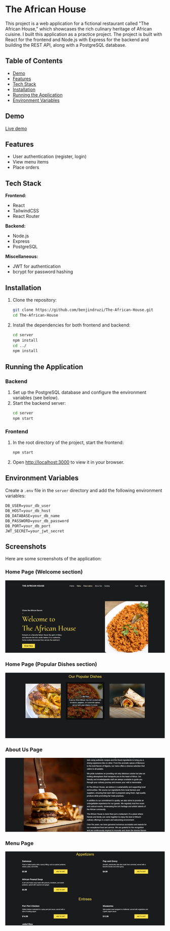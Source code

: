 # The African House

This project is a web application for a fictional restaurant called "The African House," which showcases the rich culinary heritage of African cuisine. I built this application as a practice project. The project is built with React for the frontend and Node.js with Express for the backend and building the REST API, along with a PostgreSQL database.

## Table of Contents

- [Demo](#demo)
- [Features](#features)
- [Tech Stack](#tech-stack)
- [Installation](#installation)
- [Running the Application](#running-the-application)
- [Environment Variables](#environment-variables)

## Demo

[Live demo](https://the-african-house-n0sd.onrender.com/)

## Features

- User authentication (register, login)
- View menu items
- Place orders

## Tech Stack

**Frontend:**
- React
- TailwindCSS
- React Router

**Backend:**
- Node.js
- Express
- PostgreSQL

**Miscellaneous:**
- JWT for authentication
- bcrypt for password hashing

## Installation

1. Clone the repository:
    ```bash
    git clone https://github.com/benjindruzi/The-African-House.git
    cd The-African-House
    ```

2. Install the dependencies for both frontend and backend:
    ```bash
    cd server
    npm install
    cd ../
    npm install
    ```

## Running the Application

### Backend

1. Set up the PostgreSQL database and configure the environment variables (see below).
2. Start the backend server:
    ```bash
    cd server
    npm start
    ```

### Frontend

1. In the root directory of the project, start the frontend:
    ```bash
    npm start
    ```

2. Open [http://localhost:3000](http://localhost:3000) to view it in your browser.

## Environment Variables

Create a `.env` file in the `server` directory and add the following environment variables:

```plaintext
DB_USER=your_db_user
DB_HOST=your_db_host
DB_DATABASE=your_db_name
DB_PASSWORD=your_db_password
DB_PORT=your_db_port
JWT_SECRET=your_jwt_secret
```

## Screenshots

Here are some screenshots of the application:

### Home Page (Welcome section)
[![Home Page](https://github.com/benjindruzi/The-African-House/blob/main/screenshots/screenshot1.png)](https://github.com/benjindruzi/The-African-House/blob/main/screenshots/screenshot1.png)

### Home Page (Popular Dishes section)
[![Home Page](https://github.com/benjindruzi/The-African-House/blob/main/screenshots/screenshot2.png)](https://github.com/benjindruzi/The-African-House/blob/main/screenshots/screenshot2.png)

### About Us Page
[![About Us Page](https://github.com/benjindruzi/The-African-House/blob/main/screenshots/screenshot3.png)](https://github.com/benjindruzi/The-African-House/blob/main/screenshots/screenshot3.png)

### Menu Page
[![Menu Page](https://github.com/benjindruzi/The-African-House/blob/main/screenshots/screenshot4.png)](https://github.com/benjindruzi/The-African-House/blob/main/screenshots/screenshot4.png)


